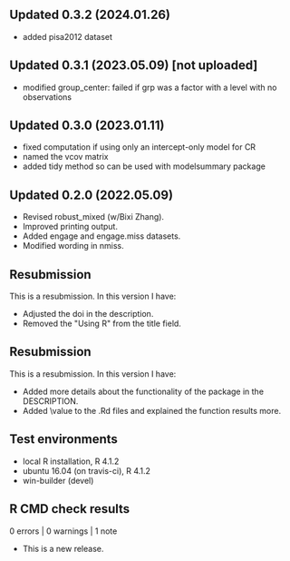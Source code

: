 ## Updated 0.3.2 (2024.01.26)
* added pisa2012 dataset

## Updated 0.3.1 (2023.05.09) [not uploaded]
* modified group_center: failed if grp was a factor with a level with no observations

## Updated 0.3.0 (2023.01.11)

* fixed computation if using only an intercept-only model for CR
* named the vcov matrix
* added tidy method so can be used with modelsummary package

## Updated 0.2.0 (2022.05.09)

* Revised robust_mixed (w/Bixi Zhang).
* Improved printing output.
* Added engage and engage.miss datasets.
* Modified wording in nmiss.

## Resubmission
This is a resubmission. In this version I have:

* Adjusted the doi in the description.
* Removed the "Using R" from the title field.

## Resubmission
This is a resubmission. In this version I have:

* Added more details about the functionality of the package in the DESCRIPTION.
* Added \value to the .Rd files and explained the function results more.

## Test environments
* local R installation, R 4.1.2
* ubuntu 16.04 (on travis-ci), R 4.1.2
* win-builder (devel)

## R CMD check results

0 errors | 0 warnings | 1 note

* This is a new release.
